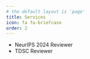 ```yaml
---
# the default layout is 'page'
title: Services
icon: fa fa-briefcase
order: 2
---
```


<!-- ## Conference Services -->

- NeurIPS 2024 Reviewer
- TDSC Reviewer
